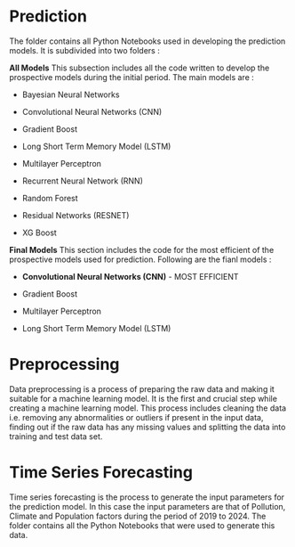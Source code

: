 # Prediction
The folder contains all Python Notebooks used in developing the prediction models. It is subdivided into two folders : 

**All Models**
This subsection includes all the code written to develop the prospective models during the initial period. The main models are :

- Bayesian Neural Networks

- Convolutional Neural Networks (CNN)

- Gradient Boost

- Long Short Term Memory Model (LSTM)
 
- Multilayer Perceptron

- Recurrent Neural Network (RNN)

- Random Forest 

- Residual Networks (RESNET)

- XG Boost

**Final Models**
This section includes the code for the most efficient of the prospective models used for prediction. Following are the fianl models :

- **Convolutional Neural Networks (CNN)** - MOST EFFICIENT

- Gradient Boost

- Multilayer Perceptron

- Long Short Term Memory Model (LSTM)



# Preprocessing
Data preprocessing is a process of preparing the raw data and making it suitable for a machine learning model. It is the first and crucial step while creating 
a machine learning model. This process includes cleaning the data i.e. removing any abnormalities or outliers if present in the input data, finding out if the raw
data has any missing values and splitting the data into training and test data set.



# Time Series Forecasting
Time series forecasting is the process to generate the input parameters for the prediction model. In this case the input parameters are that of Pollution, Climate
and Population factors during the period of 2019 to 2024. The folder contains all the Python Notebooks that were used to generate this data.
